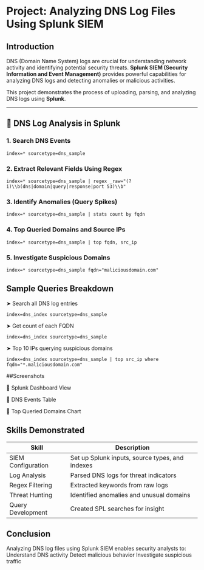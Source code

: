 # Project: Analyzing DNS Log Files Using Splunk SIEM


## Introduction

DNS (Domain Name System) logs are crucial for understanding network activity and identifying potential security threats. **Splunk SIEM (Security Information and Event Management)** provides powerful capabilities for analyzing DNS logs and detecting anomalies or malicious activities.

This project demonstrates the process of uploading, parsing, and analyzing DNS logs using **Splunk**.

---

## 🔎 DNS Log Analysis in Splunk

### 1. Search DNS Events
```spl
index=* sourcetype=dns_sample
```

### 2. Extract Relevant Fields Using Regex
```spl
index=* sourcetype=dns_sample | regex _raw="(?i)\\b(dns|domain|query|response|port 53)\\b"
```

### 3. Identify Anomalies (Query Spikes)
```spl
index=* sourcetype=dns_sample | stats count by fqdn
```

### 4. Top Queried Domains and Source IPs
```spl
index=* sourcetype=dns_sample | top fqdn, src_ip
```

### 5. Investigate Suspicious Domains
```spl
index=* sourcetype=dns_sample fqdn="maliciousdomain.com"
```


## Sample Queries Breakdown

➤ Search all DNS log entries
```spl
index=dns_index sourcetype=dns_sample
```

➤ Get count of each FQDN
```spl
index=dns_index sourcetype=dns_sample
```

➤ Top 10 IPs querying suspicious domains
```spl
index=dns_index sourcetype=dns_sample | top src_ip where fqdn="*.maliciousdomain.com"
```

##Screenshots

🔹 Splunk Dashboard View

🔹 DNS Events Table

🔹 Top Queried Domains Chart


## Skills Demonstrated

| Skill              | Description                                     |
| ------------------ | ----------------------------------------------- |
| SIEM Configuration | Set up Splunk inputs, source types, and indexes |
| Log Analysis       | Parsed DNS logs for threat indicators           |
| Regex Filtering    | Extracted keywords from raw logs                |
| Threat Hunting     | Identified anomalies and unusual domains        |
| Query Development  | Created SPL searches for insight                |



## Conclusion
Analyzing DNS log files using Splunk SIEM enables security analysts to:
Understand DNS activity
Detect malicious behavior
Investigate suspicious traffic
